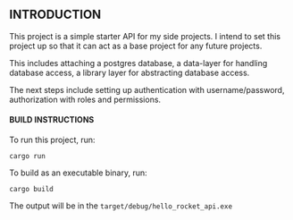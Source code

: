 ## INTRODUCTION
This project is a simple starter API for my side projects. I intend to set this project up so that it can act as a base project for any future projects. 

This includes attaching a postgres database, a data-layer for handling database access, a library layer for abstracting database access. 

The next steps include setting up authentication with username/password, authorization with roles and permissions.


#### BUILD INSTRUCTIONS
To run this project, run:
```
cargo run
```

To build as an executable binary, run:
```
cargo build
```

The output will be in the ```target/debug/hello_rocket_api.exe```